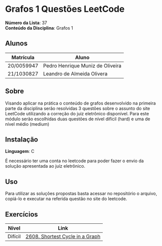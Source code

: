 <!--**!! Atenção: Renomeie o seu repositório para (Tema)_(NomeDoProjeto). !!** 

Temas:
 - Grafos1
 - Grafos2
 - PD
 - D&C
 - Greed
 - Final 
 
 **!! *Não coloque os nomes dos alunos no título do repositório*. Exemplo de título correto: Grafos2_Labirinto-do-Minotauro !!**
 
 (Apague essa seção)
-->

# Grafos 1 Questões LeetCode

**Número da Lista**: 37<br>
**Conteúdo da Disciplina**: Grafos 1<br>

## Alunos
|Matrícula | Aluno |
| -- | -- |
| 20/0059947 |  Pedro Henrique Muniz de Oliveira |
| 21/1030827 |  Leandro de Almeida Olivera |

## Sobre 
Visando aplicar na prática o conteúdo de grafos desenvolvido na primeira parte da disciplina serão resolvidas 3 questões sobre o assunto do site LeetCode utilizando a correção do juiz eletrônico disponível. Para este módulo serão escolhidas duas questões de nível difícil (hard) e uma de nível médio (medium)

<!--## Screenshots

Adicione 3 ou mais screenshots do projeto em funcionamento.
-->

## Instalação 

**Linguagem**: C<br>

<!--**Framework**: (caso exista)<br>
Descreva os pré-requisitos para rodar o seu projeto e os comandos necessários.
-->
É necessário ter uma conta no leetcode para poder fazer o envio da solução apresentada ao juíz eletrônico.

## Uso 
Para utilizar as soluções propostas basta acessar no repositório o arquivo, copiá-lo e executar na referida questão no site do leetcode.


## Exercícios

|Nível|Link|
|:---:|:--:|
|Difícil|[2608. Shortest Cycle in a Graph](https://leetcode.com/problems/shortest-cycle-in-a-graph/description/)|





